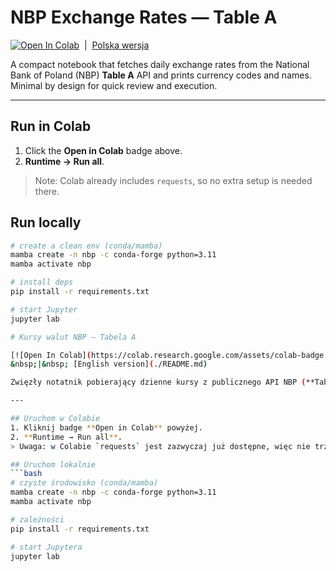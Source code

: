 # NBP Exchange Rates — Table A

[![Open In Colab](https://colab.research.google.com/assets/colab-badge.svg)](https://colab.research.google.com/github/<USER>/<REPO>/blob/main/notebooks/01_main.ipynb)
&nbsp;|&nbsp; [Polska wersja](./README.pl.md)

A compact notebook that fetches daily exchange rates from the National Bank of Poland (NBP) **Table A** API and prints currency codes and names. Minimal by design for quick review and execution.

---

## Run in Colab
1. Click the **Open in Colab** badge above.  
2. **Runtime → Run all**.  
> Note: Colab already includes `requests`, so no extra setup is needed there.

## Run locally
```bash
# create a clean env (conda/mamba)
mamba create -n nbp -c conda-forge python=3.11
mamba activate nbp

# install deps
pip install -r requirements.txt

# start Jupyter
jupyter lab

# Kursy walut NBP — Tabela A

[![Open In Colab](https://colab.research.google.com/assets/colab-badge.svg)](https://colab.research.google.com/github/<USER>/<REPO>/blob/main/notebooks/01_main.ipynb)
&nbsp;|&nbsp; [English version](./README.md)

Zwięzły notatnik pobierający dzienne kursy z publicznego API NBP (**Tabela A**) oraz wypisujący kody i nazwy walut. Minimalny, aby łatwo go przejrzeć i uruchomić.

---

## Uruchom w Colabie
1. Kliknij badge **Open in Colab** powyżej.  
2. **Runtime → Run all**.  
> Uwaga: w Colabie `requests` jest zazwyczaj już dostępne, więc nie trzeba nic instalować.

## Uruchom lokalnie
```bash
# czyste środowisko (conda/mamba)
mamba create -n nbp -c conda-forge python=3.11
mamba activate nbp

# zależności
pip install -r requirements.txt

# start Jupytera
jupyter lab
